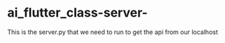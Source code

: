 # ai_flutter_class-server-
This is the server.py that we need to run to get the api from our localhost
